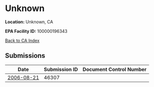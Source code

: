 # Unknown

**Location:** Unknown, CA

**EPA Facility ID:** 100000196343

[Back to CA Index](../../index.md)

## Submissions

| Date | Submission ID | Document Control Number |
|------|--------------|-------------------------|
| [2006-08-21](submissions/46307.md) | 46307 |  |
